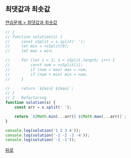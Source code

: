 ## 최댓값과 최솟값

[연습문제 > 최댓값과 최솟값](https://programmers.co.kr/learn/courses/30/lessons/12939)

``` js
// 1
// function solution(s) {
//     const sSplit = s.split(' ');
//     let min = +sSplit[0];
//     let max = min;

//     for (let i = 1; i < sSplit.length; i++) {
//         const num = +sSplit[i];
//         if (num > max) max = num;
//         if (num < min) min = num;
//     }

//     return `${min} ${max}`;
// }
// 2 - Refactoring
function solution(s) {
    const arr = s.split(' ');

    return `${Math.min(...arr)} ${Math.max(...arr)}`;
}

console.log(solution('1 2 3 4'));
console.log(solution('-1 -2 -3 -4'));
console.log(solution('-1 -1'));
```

[뒤로](https://github.com/SeongYongLee/TIL/tree/main/Algorithm/Programmers)